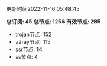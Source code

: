 更新时间2022-11-16 05:48:45

**总订阅: 45**
**总节点: 1256**
**有效节点: 285**
- trojan节点: 152
- v2ray节点: 115
- ssr节点: 14
- ss节点: 4
